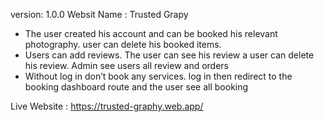 version: 1.0.0
Websit Name : Trusted Grapy
 * The user created his account and can be booked his relevant photography. user can delete his booked
items.
* Users can add reviews. The user can see his review a user can delete his review. Admin see users all
review and orders
*  Without log in don’t book any services. log in then redirect to the booking dashboard route and the
user see all booking

Live Website : https://trusted-graphy.web.app/
